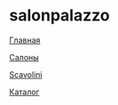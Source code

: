 # salonpalazzo
<p><a href="https://efekta.github.io/salonpalazzo/">Главная</a></p>
<p><a href="https://efekta.github.io/salonpalazzo/salons">Салоны</a></p>
<p><a href="https://efekta.github.io/salonpalazzo/scavolini">Scavolini</a></p>
<p><a href="https://efekta.github.io/salonpalazzo/catalog">Каталог</a></p>